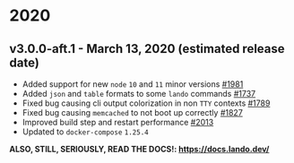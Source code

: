 # 2020

## v3.0.0-aft.1 - March 13, 2020 (estimated release date)

* Added support for new `node` `10` and `11` minor versions [#1981](https://github.com/lando/lando/issues/1981)
* Added `json` and `table` formats to some `lando` commands [#1737](https://github.com/lando/lando/issues/1737)
* Fixed bug causing cli output colorization in non `TTY` contexts [#1789](https://github.com/lando/lando/issues/1789)
* Fixed bug causing `memcached` to not boot up correctly [#1827](https://github.com/lando/lando/issues/1827)
* Improved build step and restart performance [#2013](https://github.com/lando/lando/issues/2013)
* Updated to `docker-compose` `1.25.4`

**ALSO, STILL, SERIOUSLY, READ THE DOCS!: https://docs.lando.dev/**
